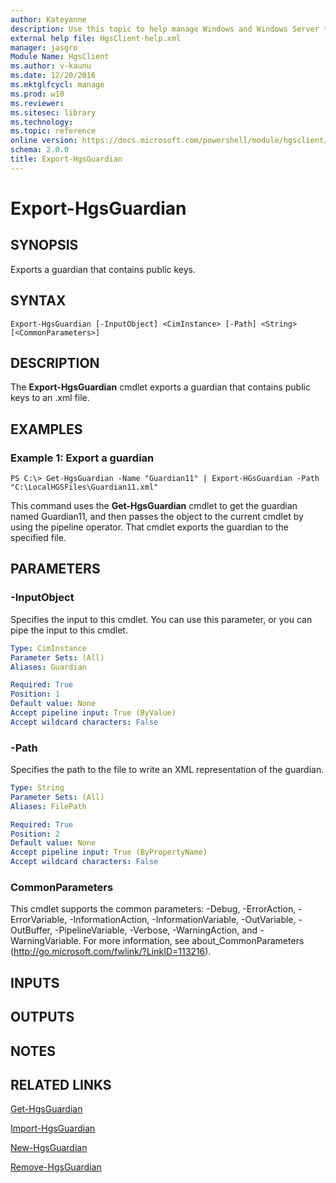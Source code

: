 ```yaml
---
author: Kateyanne
description: Use this topic to help manage Windows and Windows Server technologies with Windows PowerShell.
external help file: HgsClient-help.xml
manager: jasgro
Module Name: HgsClient
ms.author: v-kaunu
ms.date: 12/20/2016
ms.mktglfcycl: manage
ms.prod: w10
ms.reviewer: 
ms.sitesec: library
ms.technology: 
ms.topic: reference
online version: https://docs.microsoft.com/powershell/module/hgsclient/export-hgsguardian?view=windowsserver2022-ps&wt.mc_id=ps-gethelp
schema: 2.0.0
title: Export-HgsGuardian
---
```


# Export-HgsGuardian

## SYNOPSIS
Exports a guardian that contains public keys.

## SYNTAX

```
Export-HgsGuardian [-InputObject] <CimInstance> [-Path] <String> [<CommonParameters>]
```

## DESCRIPTION
The **Export-HgsGuardian** cmdlet exports a guardian that contains public keys to an .xml file.

## EXAMPLES

### Example 1: Export a guardian
```
PS C:\> Get-HgsGuardian -Name "Guardian11" | Export-HGsGuardian -Path "C:\LocalHGSFiles\Guardian11.xml"
```

This command uses the **Get-HgsGuardian** cmdlet to get the guardian named Guardian11, and then passes the object to the current cmdlet by using the pipeline operator.
That cmdlet exports the guardian to the specified file.

## PARAMETERS

### -InputObject
Specifies the input to this cmdlet. 
You can use this parameter, or you can pipe the input to this cmdlet.

```yaml
Type: CimInstance
Parameter Sets: (All)
Aliases: Guardian

Required: True
Position: 1
Default value: None
Accept pipeline input: True (ByValue)
Accept wildcard characters: False
```

### -Path
Specifies the path to the file to write an XML representation of the guardian.

```yaml
Type: String
Parameter Sets: (All)
Aliases: FilePath

Required: True
Position: 2
Default value: None
Accept pipeline input: True (ByPropertyName)
Accept wildcard characters: False
```

### CommonParameters
This cmdlet supports the common parameters: -Debug, -ErrorAction, -ErrorVariable, -InformationAction, -InformationVariable, -OutVariable, -OutBuffer, -PipelineVariable, -Verbose, -WarningAction, and -WarningVariable. For more information, see about_CommonParameters (http://go.microsoft.com/fwlink/?LinkID=113216).

## INPUTS

## OUTPUTS

## NOTES

## RELATED LINKS

[Get-HgsGuardian](./Get-HgsGuardian.md)

[Import-HgsGuardian](./Import-HgsGuardian.md)

[New-HgsGuardian](./New-HgsGuardian.md)

[Remove-HgsGuardian](./Remove-HgsGuardian.md)


